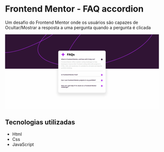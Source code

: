 # Frontend Mentor - FAQ accordion

Um desafio do Frontend Mentor onde os usuários são capazes de Ocultar/Mostrar a resposta a uma pergunta quando a pergunta é clicada

<img src="./assets/images/animation.gif" alt="Gif do projeto FAQ accordion">

## Tecnologias utilizadas

- Html
- Css
- JavaScript
